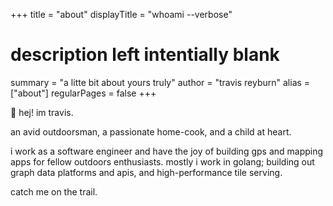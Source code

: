 +++
title = "about"
displayTitle = "whoami --verbose"
# description left intentially blank
summary = "a litte bit about yours truly"
author = "travis reyburn"
alias = ["about"]
regularPages = false
+++

🤘 hej! im travis.

an avid outdoorsman, a passionate home-cook, and a child at heart.

i work as a software engineer and have the joy of building gps and mapping apps for fellow outdoors enthusiasts. mostly i work in golang; building out graph data platforms and apis, and high-performance tile serving.

catch me on the trail.
